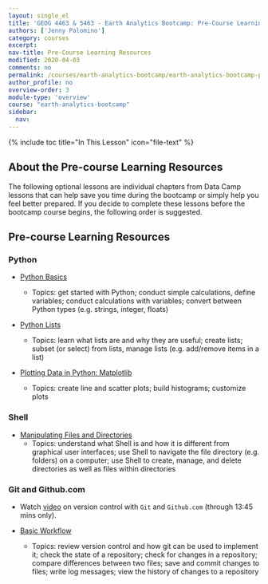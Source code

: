 ```yaml
---
layout: single_el
title: 'GEOG 4463 & 5463 - Earth Analytics Bootcamp: Pre-Course Learning Resources'
authors: ['Jenny Palomino']
category: courses
excerpt:
nav-title: Pre-Course Learning Resources
modified: 2020-04-03
comments: no
permalink: /courses/earth-analytics-bootcamp/earth-analytics-bootcamp-pre-course-learning/
author_profile: no
overview-order: 3
module-type: 'overview'
course: "earth-analytics-bootcamp"
sidebar:
  nav:
---
```

{% include toc title="In This Lesson" icon="file-text" %}

<div class="notice--info" markdown="1">

## <i class="fa fa-ship" aria-hidden="true"></i> About the Pre-course Learning Resources

The following optional lessons are individual chapters from Data Camp lessons that can help save you time during the bootcamp or simply help you feel better prepared. If you decide to complete these lessons before the bootcamp course begins, the following order is suggested. 

</div>


## <i class="fa fa-pencil-square-o" aria-hidden="true"></i> Pre-course Learning Resources

### Python
* <a href="https://campus.datacamp.com/courses/intro-to-python-for-data-science/chapter-1-python-basics?ex=1" target="_blank">Python Basics</a>
    * Topics: get started with Python; conduct simple calculations, define variables; conduct calculations with variables; convert between Python types (e.g. strings, integer, floats)

* <a href="https://campus.datacamp.com/courses/intro-to-python-for-data-science/chapter-2-python-lists?ex=1" target="_blank">Python Lists</a>
    * Topics: learn what lists are and why they are useful; create lists; subset (or select) from lists, manage lists (e.g. add/remove items in a list)

*  <a href="https://campus.datacamp.com/courses/intermediate-python-for-data-science/matplotlib?ex=1" target="_blank">Plotting Data in Python: Matplotlib</a>
    * Topics: create line and scatter plots; build histograms; customize plots

### Shell 
* <a href="https://campus.datacamp.com/courses/introduction-to-shell-for-data-science/manipulating-files-and-directories?ex=1" target="_blank">Manipulating Files and Directories</a> 
    * Topics: understand what Shell is and how it is different from graphical user interfaces; use Shell to navigate the file directory (e.g. folders) on a computer; use Shell to create, manage, and delete directories as well as files within directories

### Git and Github.com
* Watch <a href="https://www.youtube.com/watch?v=MJUJ4wbFm_A" target="_blank">video</a> on version control with `Git` and `Github.com` (through 13:45 mins only).

* <a href="https://campus.datacamp.com/courses/introduction-to-git-for-data-science/basic-workflow?ex=1" target="_blank">Basic Workflow</a> 
    * Topics: review version control and how git can be used to implement it; check the state of a repository; check for changes in a repository; compare differences between two files; save and commit changes to files; write log messages; view the history of changes to a repository   



